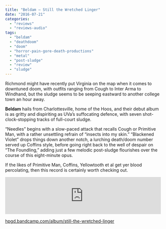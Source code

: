 ```yaml
---
title: "Beldam – Still the Wretched Linger"
date: "2016-07-21"
categories: 
  - "reviews"
  - "reviews-audio"
tags: 
  - "beldam"
  - "deathdoom"
  - "doom"
  - "horror-pain-gore-death-productions"
  - "metal"
  - "post-sludge"
  - "review"
  - "sludge"
---
```


Richmond might have recently put Virginia on the map when it comes to downtuned doom, with outfits ranging from Cough to Inter Arma to Windhand, but the sludge seems to be seeping eastward to another college town an hour away.

**Beldam** hails from Charlottesville, home of the Hoos, and their debut album is as gritty and dispiriting as UVa’s suffocating defence, with seven shot-clock-stopping tracks of full-court sludge.

“Needles” begins with a slow-paced attack that recalls Cough or Primitive Man, with a rather unsettling refrain of “insects into my skin.” “Blackened Violet” drops things down another notch, a lurching death/doom number served up Coffins style, before going right back to the well of despair on “The Foundling,” adding just a few melodic post-sludge flourishes over the course of this eight-minute opus.

If the likes of Primitive Man, Coffins, Yellowtooth et al get yer blood percolating, then this record is certainly worth checking out.

<iframe style="border: 0; width: 100%; height: 120px;" src="https://bandcamp.com/EmbeddedPlayer/album=4215607899/size=large/bgcol=ffffff/linkcol=0687f5/tracklist=false/artwork=small/transparent=true/" width="300" height="150" seamless=""><a href="http://beldamofficial.bandcamp.com/album/still-the-wretched-linger">Still the Wretched Linger by Beldam</a></iframe>

[hpgd.bandcamp.com/album/still-the-wretched-linger](https://hpgd.bandcamp.com/album/still-the-wretched-linger)
